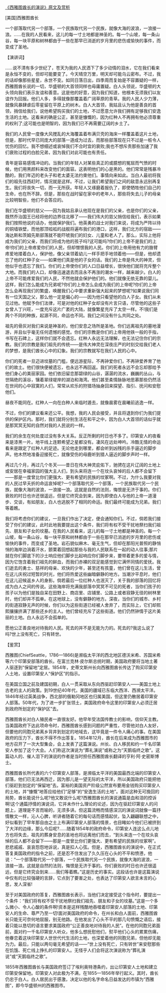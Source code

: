[《西雅图酋长的演说》原文及赏析](https://www.vrrw.net/wx/14545.html)

[美国]西雅图酋长

一个部落取代另一个部落，一个民族取代另一个民族，就像大海的波浪，一浪接一浪。……在我的人民看来，这儿的每一寸土地都是神圣的。每一个山坡，每一条山谷，每一块平原和树林都由于一些在那早已消逝的岁月里的悲伤或愉快的事件，而变成了圣地。

【演讲词】

……说不清有多少世纪了，苍天为我的人民洒下了多少动情的泪水，它在我们看来是永恒不变的，但却可能要变了。今天晴空万里，明天却可能乌云密布。不过，我的话却像那些星星，永世不变。如同日落日出，四季周而复始是不容置疑的一样，西雅图酋长说的一切，华盛顿的大首领同样也毋庸置疑。白人头领说，华盛顿的大头领向我们表示友谊和善意。这是他的好意，因为我们知道，他根本无须我们以友谊作为回报。他们人多，多得就像那覆盖着广阔草原的青草。我的人民人少力薄，就像风暴肆虐后零星留在平原上的树木。白人大首领，我姑且认为他是善良的首领，捎信给我们，说他希望购买我们的土地，不过愿意允许我们拥有足够我们安逸生活的土地。这看来的确是公正，甚至是慷慨的，因为红种人不再拥有他必须尊重的权利了;这可能也是明智的，因为我们已不再需要辽阔的乡土了。

我们的人民曾一度像大风搅乱的大海覆盖着布满贝壳的海床一样覆盖着这片土地，但是，那时代早已同庞大的部落一道成为过去，而那些部落现在只不过是一桩令人忧伤的回忆。我不想细述或哀悼我们不合时宜的衰败;我也不想斥责那些加速了我们衰败过程的白脸兄弟，因为我们对此可能也有责任。

青年是容易感情冲动的。当我们的年轻人对某些真正的或臆想的冤屈而气愤的时候，他们用黑颜料来改变他们的面容。这表明他们的心是黑的。他们常常是残暴冷酷的，我们年迈的老头子和老太婆无法约束他们。事情向来如此。当白人最初将我们的祖先往西赶时，情况就是这样。不过，让我们希望我们之间的敌意永远别再复生。我们将丧失一切，而一无所获。年轻人又琢磨着报仇了，即使牺牲他们自己的生命，也在所不辞。但是，那些在战时留在家中的老年人，那些将失去儿子的母亲比较明智些，他们不会答应的。

我们在华盛顿的慈父——因为我姑且承认他现在是我们的父亲，也是你们的父亲，既然乔治国王已经将他的边界往北移了——我们伟大的慈父捎信给我们，表示如果我们按照他说的话办，他就保护我们。他英勇的战士对我们来说，将成为严阵以待的铜墙铁壁，而他那顶呱呱的战舰将遍布我们的港口，这样，我们北方的宿敌——海达斯和茨姆先斯部落就不能吓唬我们的妇女、儿童和老人了。那么，实际上他将成为我们的父亲，而我们将成为他的孩子吗?这可能吗?你们的上帝不是我们的上帝!你们的上帝疼爱你们的人民，但却憎恨我的人民。你们的上帝用他有力的胳臂疼爱地搂着白人，保护他，像父亲领着幼儿一样手把手地领着他——但是，他却遗忘了他的红种子女——如果他们真是他的子女的话。我们的上帝是伟大的神灵，但他似乎也遗忘了我们。你们的上帝使你们的人口日益增长，很快他们就将充斥整个大地。而我们的人口，却像迅速退去而且永不再涨的潮水一样，越来越少。白人的上帝不可能疼爱我们的人民，不然他就会保护他们的。他们就像无依无靠的婴儿。这样，我们怎么能成为兄弟呢?你们的上帝怎么会成为我们的上帝呢?你们的上帝怎么会再现我们的繁盛，唤醒我们心中要求重新强大起来的梦想呢?如果说我们同有一位天国之父，那么他一定是偏心的——因为他只看望他的白人子女。我们从未见过他。他赋予你们法律，可是对他的红种子女却没有片言只语，尽管他的这些子女曾人丁兴旺，一度充斥这片广袤的大陆，就像繁星充斥了太空一样。不!我们是两个不同的种族，起源不同，命运也不同。我们之间没有什么共同之处。



祖先的骨灰对我们来说是神圣的，他们安息之场所是圣地。你们远离祖先的墓地漫游，并且似乎毫无任何遗憾的感觉。你们的宗教是你们的上帝用他铁一般的手指，书写在石碑上，这样你们就不会遗忘。红种人永远无法理解，也无法记住你们的宗教。我们的宗教是我们祖先的传统——是伟大神灵在深夜庄严的时刻交给我们老人的梦想，是我们酋长心中的幻象。我们的宗教就写在我们人民的心中。

你们的死者一旦迈进坟墓的门槛，便远游星际，不再钟爱你们，不再钟爱养育了他们的故土。他们很快便被遗忘，也永远不再回返。我们的死者永远不会忘却那给予他们身心的美丽家园。他们依旧留恋那碧绿的山谷，潺潺的流水，巍巍的丛山，与世隔绝的溪谷，镶着翠绿堤岸的湖泊和海湾。他们甚至柔情脉脉地思慕那些仍然活在世间的心中寂寞的人们，常常从欢乐的狩猎场抽身回来探望、指引、抚问和安慰他们。

昼夜不能同在。红种人一向在白种人来临时遁去，就像晨雾在晨曦前逃逸一样。

不过，你们的建议看来还公平。我想，我的人民会接受，并且将退到你们为我们提供的保护区内。那时，我们就将分别生活在和平之中，因为白人大首领的话似乎就是那冥冥无知的自然对我的人民说的一样。

我们的余生在何处度过没有多大关系。反正所剩的时日也不多了。印第安人的夜看来是漆黑一片。地平线上连颗希望之星都没有。凄风在远处呻吟。冷酷无情的命运看来是跟定了红种人的足迹。无论他走到哪里，都会听到凶残的杀手逼近的脚步声。他木然地准备迎接死亡，就像受伤的母鹿听到猎人逼近的脚步声时一样。

再过几个月，再过几个冬天——昔日在伟大神灵庇佑下，驰骋在这片辽阔的土地上或安居在幸福家园的强大主人们，到头来将连一个在坟头哀悼的后人都不会留下——那是一度曾比你们更强大、更有希望的民族的坟冢啊。不过，为什么我要对我的人民过早夭折的命运哀悼呢?一个部落取代另一个部落，一个民族取代另一个民族，就像大海的波浪，一浪接一浪。这就是自然的法则，悔恨是无济于事的。你们衰败的时日也许还很遥远，但是它终究会到来，因为即使白人与他的上帝一道漫步、交谈，有如朋友，白人也逃脱不了相同的命运。我们最终可能成为兄弟。我们等着瞧。

我们将考虑你们的建议，一旦我们作出了决定，便会通知你们。不过，倘若我们接受了你们的建议，此时此地我要提出这个条件，我们将有权不受干扰地祭扫我们祖先、朋友和子女的坟墓。在我的人民看来，这儿的每一寸土地都是神圣的。每一个山坡，每一条山谷，每一块平原和树林都由于一些在那早已消逝的岁月里的悲伤或愉快的事件，而变成了圣地。岩石貌似麻木、毫无生气，但却在那阳光普照的静悄悄的海岸边淌着汗水，颤栗着回想起那些与我的人民联系在一起的动人往事;那片就在你们脚底下的沙土响应他们脚步比起响应你们脚步来，要带着更多的爱与情，因为它饱含着我们祖先的鲜血，而我们赤裸的双足能感觉到它满怀同情的爱抚。我们逝去的勇士、慈祥的母亲、欢快的少年，甚至还有孩童，他们曾在这儿生活，曾在这儿庆祝过短暂的时光，他们将热爱这些幽暗僻静的地方。当潮汐平息时，他们在这儿迎候返乡人的身影。倘若最后一位红种人也泯灭了，关于我的部落的回忆将成为白人之间的传说。这些海岸将充满我部落中冥冥不可见的死者，当你们孩子的孩子以为他们是独自呆在田野上、商店里、店铺里、公路上或者寂静无径的树林里时，他们却并不孤单。在这地球上，没有僻静的地方。深夜，当你们的城市、乡村的街道寂静无声的时候，你们以为这些街道已经被人舍弃了，而实际上，它们却熙熙攘攘挤满了那些还乡的主人。他们曾经充斥了这些街道。他们仍然钟情于这片美丽的土地。白人永远不会孤单的。

愿他公正善良地对待我的人民。死去的并不是无能为力的。死去的?我这么说了吗?世上没有死亡，只有转世。

【鉴赏】

西雅图(ChiefSeattle，1786—1866)是濒临太平洋的西北地区德沃米希、苏国米希等六个印第安部落的酋长。在富兰克林·皮尔斯总统时期，美国政府要将当地土著人驱逐到“保留地”定居。1854年，史蒂文斯州长向西雅图酋长传达了购买印第安人土地，设置印第安人“保护区”的指示。

在美国立国之前及建国初期，白人一贯采取从东向西驱赶印第安人——美国土地上古老的主人的政策。到19世纪40年代，美国的疆域已东临大西洋、西濒太平洋。1846年经过英美战争，西北部的俄勒冈地区也归属美国，但这里仍散居着印第安人部落。50年代，为了进一步扩张领土，美国政府命令这里的印第安人必须迁居到政府所划定的“保护区”去。

西雅图酋长对白人殖民者一直很友好。他早年受法国传教士的影响，信仰天主教。当美国政府下达此项命令时，西雅图酋长感到问题的严重性，尽管他对白人友好，但要他的同胞兄弟离乡背井到划定的地域去，这毕竟是一件令人痛心的事。在美国政府的压力下，酋长不得不作出答复。1854年12月，酋长在后来成为西雅图市的地方召开了一次大型集会，会上发表了这篇演说。州长、白人移民和约一千名印第安人参加了这个大会。人们称这次演说为“葬礼演说”或称之为“天鹅临终之歌”。这篇动人的、催人泪下的演说的作者是当时担任西雅图酋长翻译的亨利·阿·史密斯博士。

西雅图酋长所代表的六个印第安人部落，是濒临太平洋的美国最西北端的印第安人部落，他们已无法再西迁，因为那儿是一望无际的太平洋，所以美国政府只能把他们驱赶到划定的“保留地”去。富裕的美国资产阶级公然宣布要用金钱购买印第安人的土地，并“慷慨”地答应给他们“足够”的“安逸生活的土地”。面对这种无可挽回的局势，酋长能说什么呢?他又敢说什么呢?西雅图酋长的演说通篇是血和泪的控诉啊!这个通篇抒情的演说词，它并未作什么理论的论述，因为在驱赶印第安人的问题上，道理是不言而喻的，无须多讲。但这篇流畅而情感深沉的演说词就像一篇抒情散文一样，沁人心脾，听讲者随着它的每句话而感情起伏，坠入翩翩联想之中，好似看到了早年那自由之土上布满印第安人部落的情景，也目睹如今他们已被挤到了大洋的边缘，那么今后呢?……随着1854年的政府命令，印第安人连这么点儿地方也将失去，祖先的葬身安息的圣地也将远离他们而去，“到头来连一个在坟头哀悼的后人都不会留下——那是一度曾比你们更强大、更有希望的民族的坟冢啊”。悲悲戚戚、哀哀怨怨地诉说，真是扣人心弦。但是，西雅图酋长的演说中，在正式答复美国政府的指令之前，还是忍不住发出了久久压在心头的不平和愤懑，他说：“一个部落取代另一个部落，一个民族取代另一个民族，就像大海的波浪，一浪接一浪。这就是自然的法则，悔恨是无济于事的。你们衰败的时日也许还很遥远，但是它终究会到来……我们等着瞧。”这是历史的事实。这段话也许是这篇演说中仅有的比较强硬的言辞，它点到了要害之处，也表达了印第安人欲言未言的心思，发人深省!

至于对美国政府的答复，西雅图酋长表示，当他们决定接受这个指令时，要提出一个条件：“我们将有权不受干扰地祭扫我们祖先、朋友和子女的坟墓。”这是一个多么微小、令人心酸的条件啊!资本是这样残酷地吞噬着印第安人部落的土地、印第安人的生命、尊严乃至一切!面对美国政府的命令，在州长和白人面前，西雅图酋长只能无可奈何地屈服，别无他路。在他发出了心头不平的那几句愤慨之语后，接着只能以恳切的语言要求美国政府“公正善良地对待我的人民”。在他的同胞兄弟面前，面对约一千名印第安人听众，他多么想抚慰他们，熨平他们心头的累累伤痛，他眷恋着这块印第安人世世代代生活的土地，也深爱着他的同胞兄弟，但他却无能为力。最后，只能以两句毫无希望的话——“世上没有死亡，只有转世”来安慰那些在饥饿、死亡线上挣扎的印第安人。无怪乎人们会将这次演说称为“葬礼演说”或“天鹅临终之歌”。

1855年西雅图酋长与美国政府签订了埃利奥特港条约，出让印第安人土地和建立印第安保留地。印第安人对此极为不满，在1855—1856年举行起义。其时，酋长仍忠于白人。白人居民出于感激，决定以他的名字命名日益发达的市镇为“西雅图”，即今华盛顿州的西雅图市。


